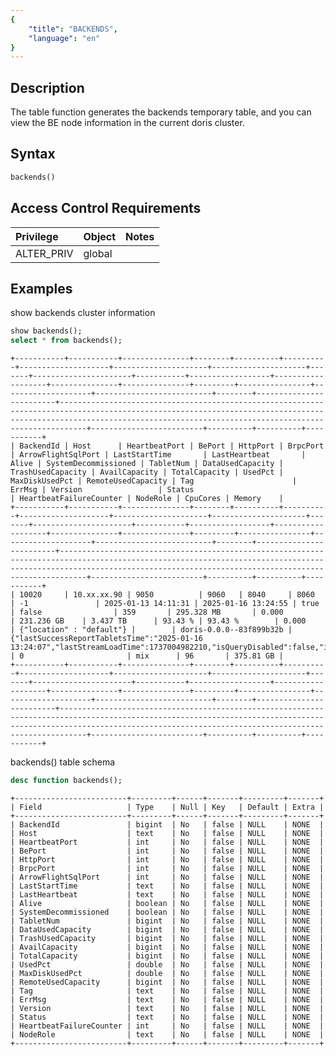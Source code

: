 ```yaml
---
{
    "title": "BACKENDS",
    "language": "en"
}
---
```


<!--
Licensed to the Apache Software Foundation (ASF) under one
or more contributor license agreements.  See the NOTICE file
distributed with this work for additional information
regarding copyright ownership.  The ASF licenses this file
to you under the Apache License, Version 2.0 (the
"License"); you may not use this file except in compliance
with the License.  You may obtain a copy of the License at

  http://www.apache.org/licenses/LICENSE-2.0

Unless required by applicable law or agreed to in writing,
software distributed under the License is distributed on an
"AS IS" BASIS, WITHOUT WARRANTIES OR CONDITIONS OF ANY
KIND, either express or implied.  See the License for the
specific language governing permissions and limitations
under the License.
-->

## Description

The table function generates the backends temporary table, and you can view the BE node information in the current doris cluster.

## Syntax
```sql
backends()
```

## Access Control Requirements

| Privilege  | Object | Notes |
| :--------- |:-------|:------|
| ALTER_PRIV | global |       |

## Examples
show backends cluster information
```sql
show backends();
select * from backends();
```

```text
+-----------+-----------+---------------+--------+----------+----------+--------------------+---------------------+---------------------+-------+----------------------+-----------+------------------+-------------------+---------------+---------------+---------+----------------+--------------------+--------------------------+--------+-------------------------+------------------------------------------------------------------------------------------------------------------------------------------------------------------------------------------------------------------------+-------------------------+----------+----------+-----------+
| BackendId | Host      | HeartbeatPort | BePort | HttpPort | BrpcPort | ArrowFlightSqlPort | LastStartTime       | LastHeartbeat       | Alive | SystemDecommissioned | TabletNum | DataUsedCapacity | TrashUsedCapacity | AvailCapacity | TotalCapacity | UsedPct | MaxDiskUsedPct | RemoteUsedCapacity | Tag                      | ErrMsg | Version                 | Status                                                                                                                                                                                                                 | HeartbeatFailureCounter | NodeRole | CpuCores | Memory    |
+-----------+-----------+---------------+--------+----------+----------+--------------------+---------------------+---------------------+-------+----------------------+-----------+------------------+-------------------+---------------+---------------+---------+----------------+--------------------+--------------------------+--------+-------------------------+------------------------------------------------------------------------------------------------------------------------------------------------------------------------------------------------------------------------+-------------------------+----------+----------+-----------+
| 10020     | 10.xx.xx.90 | 9050          | 9060   | 8040     | 8060     | -1               | 2025-01-13 14:11:31 | 2025-01-16 13:24:55 | true  | false                | 359       | 295.328 MB       | 0.000             | 231.236 GB    | 3.437 TB      | 93.43 % | 93.43 %        | 0.000              | {"location" : "default"} |        | doris-0.0.0--83f899b32b | {"lastSuccessReportTabletsTime":"2025-01-16 13:24:07","lastStreamLoadTime":1737004982210,"isQueryDisabled":false,"isLoadDisabled":false,"isActive":true,"currentFragmentNum":0,"lastFragmentUpdateTime":1737004982195} | 0                       | mix      | 96       | 375.81 GB |
+-----------+-----------+---------------+--------+----------+----------+--------------------+---------------------+---------------------+-------+----------------------+-----------+------------------+-------------------+---------------+---------------+---------+----------------+--------------------+--------------------------+--------+-------------------------+------------------------------------------------------------------------------------------------------------------------------------------------------------------------------------------------------------------------+-------------------------+----------+----------+-----------+
```

backends() table schema
```sql
desc function backends();
```

```text
+-------------------------+---------+------+-------+---------+-------+
| Field                   | Type    | Null | Key   | Default | Extra |
+-------------------------+---------+------+-------+---------+-------+
| BackendId               | bigint  | No   | false | NULL    | NONE  |
| Host                    | text    | No   | false | NULL    | NONE  |
| HeartbeatPort           | int     | No   | false | NULL    | NONE  |
| BePort                  | int     | No   | false | NULL    | NONE  |
| HttpPort                | int     | No   | false | NULL    | NONE  |
| BrpcPort                | int     | No   | false | NULL    | NONE  |
| ArrowFlightSqlPort      | int     | No   | false | NULL    | NONE  |
| LastStartTime           | text    | No   | false | NULL    | NONE  |
| LastHeartbeat           | text    | No   | false | NULL    | NONE  |
| Alive                   | boolean | No   | false | NULL    | NONE  |
| SystemDecommissioned    | boolean | No   | false | NULL    | NONE  |
| TabletNum               | bigint  | No   | false | NULL    | NONE  |
| DataUsedCapacity        | bigint  | No   | false | NULL    | NONE  |
| TrashUsedCapacity       | bigint  | No   | false | NULL    | NONE  |
| AvailCapacity           | bigint  | No   | false | NULL    | NONE  |
| TotalCapacity           | bigint  | No   | false | NULL    | NONE  |
| UsedPct                 | double  | No   | false | NULL    | NONE  |
| MaxDiskUsedPct          | double  | No   | false | NULL    | NONE  |
| RemoteUsedCapacity      | bigint  | No   | false | NULL    | NONE  |
| Tag                     | text    | No   | false | NULL    | NONE  |
| ErrMsg                  | text    | No   | false | NULL    | NONE  |
| Version                 | text    | No   | false | NULL    | NONE  |
| Status                  | text    | No   | false | NULL    | NONE  |
| HeartbeatFailureCounter | int     | No   | false | NULL    | NONE  |
| NodeRole                | text    | No   | false | NULL    | NONE  |
+-------------------------+---------+------+-------+---------+-------+
```
